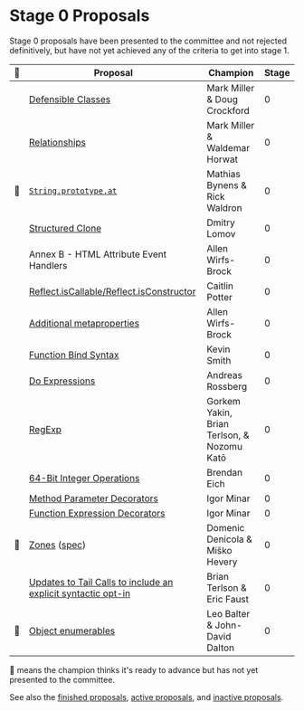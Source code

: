 # Stage 0 Proposals

Stage 0 proposals have been presented to the committee and not rejected definitively, but have not yet achieved any of the criteria to get into stage 1.

| 🚀 | Proposal                                                                                                                                 | Champion                        | Stage |
|---|------------------------------------------------------------------------------------------------------------------------------------------|---------------------------------|-------|
|   | [Defensible Classes](http://wiki.ecmascript.org/doku.php?id=strawman:defensible_classes)                                                 | Mark Miller & Doug Crockford    | 0     |
|   | [Relationships](http://wiki.ecmascript.org/doku.php?id=strawman:relationships)                                                           | Mark Miller & Waldemar Horwat   | 0     |
| 🚀 | [`String.prototype.at`](https://github.com/mathiasbynens/String.prototype.at)                                                            | Mathias Bynens & Rick Waldron   | 0     |
|   | [Structured Clone](https://github.com/dslomov-chromium/ecmascript-structured-clone)                                                      | Dmitry Lomov                    | 0     |
|   | Annex B - HTML Attribute Event Handlers                                                                                                  | Allen Wirfs-Brock               | 0     |
|   | [Reflect.isCallable/Reflect.isConstructor](https://github.com/caitp/TC39-Proposals/blob/master/tc39-reflect-isconstructor-iscallable.md) | Caitlin Potter                  | 0     |
|   | [Additional metaproperties](https://github.com/allenwb/ESideas/blob/master/ES7MetaProps.md)                                              | Allen Wirfs-Brock               | 0     |
|   | [Function Bind Syntax](https://github.com/zenparsing/es-function-bind)                                                                   | Kevin Smith                     | 0     |
|   | [Do Expressions](http://wiki.ecmascript.org/doku.php?id=strawman:do_expressions)                                                         | Andreas Rossberg                | 0     |
|   | [RegExp](https://github.com/goyakin/es-regexp)                                                                                | Gorkem Yakin, Brian Terlson, & Nozomu Katō | 0     |
|   | [64-Bit Integer Operations](https://gist.github.com/BrendanEich/4294d5c212a6d2254703)                                                    | Brendan Eich                    | 0     |
|   | [Method Parameter Decorators](https://goo.gl/r1XT9b)                                                                                     | Igor Minar                      | 0     |
|   | [Function Expression Decorators](https://goo.gl/8MmCMG)                                                                                  | Igor Minar                      | 0     |
| 🚀 | [Zones](https://github.com/domenic/zones) ([spec](https://domenic.github.io/zones/))                                                     | Domenic Denicola & Miško Hevery | 0     |
|   | [Updates to Tail Calls to include an explicit syntactic opt-in](https://github.com/tc39/proposal-ptc-syntax)                             | Brian Terlson & Eric Faust      | 0     |
| 🚀 | [Object enumerables](https://github.com/leobalter/object-enumerables)                                                                    | Leo Balter & John-David Dalton  | 0     |

🚀 means the champion thinks it's ready to advance but has not yet presented to the committee.

See also the [finished proposals](finished-proposals.md), [active proposals](README.md), and [inactive proposals](inactive-proposals.md).
